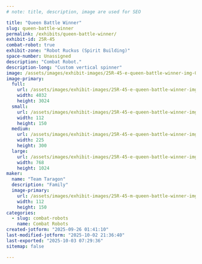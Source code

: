 ```yaml
---
# note: title, description, image are used for SEO

title: "Queen Battle Winner"
slug: queen-battle-winner
permalink: /exhibits/queen-battle-winner/
exhibit-id: 25R-45
combat-robot: true
exhibit-zone: "Robot Ruckus (Spirit Building)"
space-number: Unassigned
description: "Combat Robot."
description-long: "Custom vertical spinner"
image: /assets/images/exhibit-images/25R-45-e-queen-battle-winner-img-0606-225x300.jpeg
image-primary: 
  full:
    url: /assets/images/exhibit-images/25R-45-e-queen-battle-winner-img-0606-full.jpeg
    width: 4032
    height: 3024
  small:
    url: /assets/images/exhibit-images/25R-45-e-queen-battle-winner-img-0606-112x150.jpeg
    width: 112
    height: 150
  medium:
    url: /assets/images/exhibit-images/25R-45-e-queen-battle-winner-img-0606-225x300.jpeg
    width: 225
    height: 300
  large:
    url: /assets/images/exhibit-images/25R-45-e-queen-battle-winner-img-0606-768x1024.jpeg
    width: 768
    height: 1024
maker: 
  name: "Team Taragon"
  description: "Family"
  image-primary:
    url: /assets/images/exhibit-images/25R-45-m-queen-battle-winner-img-7515-4-112x150.jpeg
    width: 112
    height: 150
categories: 
  - slug: combat-robots
    name: Combat Robots
created-jotform: "2025-09-26 01:41:10"
last-modified-jotform: "2025-10-02 21:36:40"
last-exported: "2025-10-03 07:29:36"
sitemap: false

---
```

